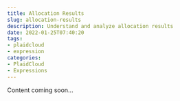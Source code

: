 ```yaml
---
title: Allocation Results
slug: allocation-results
description: Understand and analyze allocation results
date: 2022-01-25T07:40:20
tags:
- plaidcloud
- expression
categories:
- PlaidCloud
- Expressions
---
```



Content coming soon...

